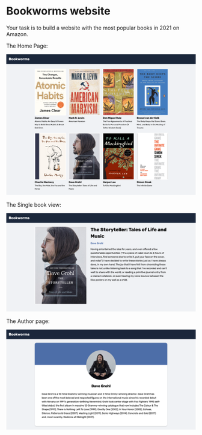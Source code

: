 # Bookworms website

Your task is to build a website with the most popular books in 2021 on Amazon.

The Home Page:

![homepage](/src/assets/images/react-task-1.png)

The Single book view:

![singleBookView](/src/assets/images/react-task-2.png)

The Author page:

![singleBookView](/src/assets/images/react-task-3.png)
